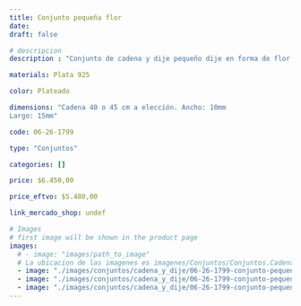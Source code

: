 ```yaml
---
title: Conjunto pequeña flor
date: 
draft: false

# descripcion
description : "Conjunto de cadena y dije pequeño dije en forma de flor. Muy delicado."

materials: Plata 925

color: Plateado

dimensions: "Cadena 40 o 45 cm a elección. Ancho: 10mm 
Largo: 15mm"

code: 06-26-1799

type: "Conjuntos"

categories: []

price: $6.450,00

price_eftvo: $5.480,00

link_mercado_shop: undef

# Images
# first image will be shown in the product page
images:
  # - image: "images/path_to_image"
  # La ubicacion de las imagenes es imagenes/Conjuntos/Conjuntos.Cadena y Dije/06-26-1799-conjunto-pequenia-flor
  - image: "./images/conjuntos/cadena_y_dije/06-26-1799-conjunto-pequenia-flor_a.jpg"
  - image: "./images/conjuntos/cadena_y_dije/06-26-1799-conjunto-pequenia-flor_b.jpg"
  - image: "./images/conjuntos/cadena_y_dije/06-26-1799-conjunto-pequenia-flor_c.jpg"
---
```


